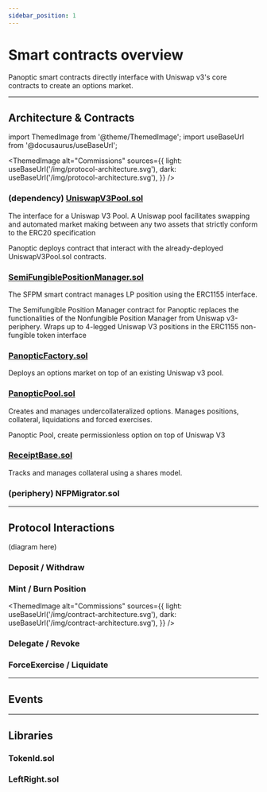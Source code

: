 ```yaml
---
sidebar_position: 1
---
```

# Smart contracts overview
Panoptic smart contracts directly interface with Uniswap v3's core contracts to create an options market.

---

## Architecture & Contracts

import ThemedImage from '@theme/ThemedImage';
import useBaseUrl from '@docusaurus/useBaseUrl';

<ThemedImage
  alt="Commissions"
  sources={{
    light: useBaseUrl('/img/protocol-architecture.svg'),
    dark: useBaseUrl('/img/protocol-architecture.svg'),
  }}
/>




### (dependency) [UniswapV3Pool.sol](https://docs.uniswap.org/protocol/reference/core/UniswapV3Pool)
The interface for a Uniswap V3 Pool. A Uniswap pool facilitates swapping and automated market making between any two assets that strictly conform to the ERC20 specification

Panoptic deploys contract that interact with the already-deployed UniswapV3Pool.sol contracts.

### [SemiFungiblePositionManager.sol](/docs/developers/semifungiblepositionmanager)
The SFPM smart contract manages LP position using the ERC1155 interface.

The Semifungible Position Manager contract for Panoptic replaces the functionalities of the Nonfungible Position Manager from Uniswap v3-periphery. Wraps up to 4-legged Uniswap V3 positions in the ERC1155 non-fungible token interface


### [PanopticFactory.sol](/docs/developers/panopticfactory)
Deploys an options market on top of an existing Uniswap v3 pool.


### [PanopticPool.sol](/docs/developers/panopticpool)
Creates and manages undercollateralized options. Manages positions, collateral, liquidations and forced exercises.

Panoptic Pool, create permissionless option on top of Uniswap V3


### [ReceiptBase.sol](/docs/developers/receipt-token)
Tracks and manages collateral using a shares model.

### (periphery) NFPMigrator.sol

---


## Protocol Interactions

(diagram here)

### Deposit / Withdraw

### Mint / Burn Position

<ThemedImage
  alt="Commissions"
  sources={{
    light: useBaseUrl('/img/contract-architecture.svg'),
    dark: useBaseUrl('/img/contract-architecture.svg'),
  }}
/>


### Delegate / Revoke

### ForceExercise / Liquidate


---

## Events



---

## Libraries

### TokenId.sol

### LeftRight.sol


